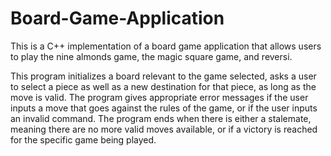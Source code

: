 # Board-Game-Application

This is a C++ implementation of a board game application that allows users to play the nine almonds game, the magic square game, and reversi.

This program initializes a board relevant to the game selected, asks a user to select a piece as well as a new destination for that piece, as long as the move is valid. The program gives appropriate error messages if the user inputs a move that goes against the rules of the game, or if the user inputs an invalid command. The program ends when there is either a stalemate, meaning there are no more valid moves available, or if a victory is reached for the specific game being played.
